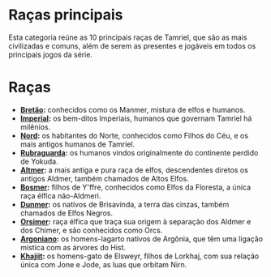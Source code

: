 # Raças principais

Esta categoria reúne as 10 principais raças de Tamriel, que são as mais civilizadas e comuns, além de serem as presentes e jogáveis em todos os principais jogos da série.

# Raças
- **[Bretão](/racas/principais/bretao):** conhecidos como os Manmer, mistura de elfos e humanos.
- **[Imperial](/racas/principais/imperial):** os bem-ditos Imperiais, humanos que governam Tamriel há milênios.
- **[Nord](/racas/principais/nord):** os habitantes do Norte, conhecidos como Filhos do Céu, e os mais antigos humanos de Tamriel.
- **[Rubraguarda](/racas/principais/rubraguarda):** os humanos vindos originalmente do continente perdido de Yokuda.
- **[Altmer](/racas/principais/altmer):** a mais antiga e pura raça de elfos, descendentes diretos os antigos Aldmer, também chamados de Altos Elfos.
- **[Bosmer](/racas/principais/bosmer):** filhos de Y'ffre, conhecidos como Elfos da Floresta, a única raça élfica não-Aldmeri.
- **[Dunmer](/racas/principais/dunmer):** os nativos de Brisavinda, a terra das cinzas, também chamados de Elfos Negros.
- **[Orsimer](/racas/principais/orsimer):** raça élfica que traça sua origem à separação dos Aldmer e dos Chimer, e são conhecidos como Orcs.
- **[Argoniano](/racas/principais/argoniano):** os homens-lagarto nativos de Argônia, que têm uma ligação mística com as árvores do Hist.
- **[Khajiit](/racas/principais/khajiit):** os homens-gato de Elsweyr, filhos de Lorkhaj, com sua relação única com Jone e Jode, as luas que orbitam Nirn.